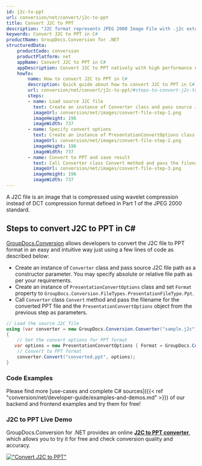```yaml
---
id: j2c-to-ppt
url: conversion/net/convert/j2c-to-ppt
title: Convert J2C to PPT
description: "J2C format represents JPEG 2000 Image File with .j2c extension. Learn how to convert J2C to PPT file programmatically in C# language using GroupDocs.Conversion for .NET library."
keywords: Convert J2C to PPT in C#
productName: GroupDocs.Conversion for .NET
structuredData:
    productCode: conversion
    productPlatform: net
    appName: Convert J2C to PPT in C#
    appDescription: Convert J2C to PPT natively with high performance using C# language and server side GroupDocs.Conversion for .NET APIs, without the use of any software like Microsoft or Open Office.
    howTo:
        name: How to convert J2C to PPT in C# 
        description: Quick guide about how to convert J2C to PPT in C# with high performance and accuracy.
        url: conversion/net/convert/j2c-to-ppt/#steps-to-convert-j2c-to-ppt-in-c
        steps:
        - name: Load source J2C file 
          text: Create an instance of Converter class and pass source J2C file path as a constructor parameter. You may specify absolute or relative file path as per your requirements. 
          imageUrl: conversion/net/images/convert-file-step-1.png
          imageHeight: 196
          imageWidth: 737
        - name: Specify convert options 
          text: Create an instance of PresentationConvertOptions class.
          imageUrl: conversion/net/images/convert-file-step-2.png
          imageHeight: 196
          imageWidth: 737
        - name: Convert to PPT and save result 
          text: Call Converter class Convert method and pass the filename for the converted HTML file and the PresentationConvertOptions object from the previous step as parameters.
          imageUrl: conversion/net/images/convert-file-step-3.png
          imageHeight: 196
          imageWidth: 737
---
```


A J2C file is an image that is compressed using wavelet compression instead of DCT compression format defined in Part 1 of the JPEG 2000 standard.

## Steps to convert J2C to PPT in C#

[GroupDocs.Conversion](https://products.groupdocs.com/conversion/net) allows developers to convert the J2C file to PPT format in an easy and intuitive way just using a few lines of code as described below:

* Create an instance of `Converter` class and pass source J2C file path as a constructor parameter. You may specify absolute or relative file path as per your requirements. 
* Create an instance of `PresentationConvertOptions` class and set `Format` property to `GroupDocs.Conversion.FileTypes.PresentationFileType.Ppt`.
* Call `Converter` class `Convert` method and pass the filename for the converted PPT file and the `PresentationConvertOptions` object from the previous step as parameters.

```csharp
// Load the source J2C file
using (var converter = new GroupDocs.Conversion.Converter("sample.j2c"))
{
    // Set the convert options for PPT format
   var options = new PresentationConvertOptions { Format = GroupDocs.Conversion.FileTypes.PresentationFileType.Ppt };
    // Convert to PPT format
    converter.Convert("converted.ppt", options);
}
```

### Code Examples

Please find more [use-cases and complete C# sources]({{< ref "conversion/net/developer-guide/examples-and-demos.md" >}}) of our backend and frontend examples and try them for free!

### J2C to PPT Live Demo

GroupDocs.Conversion for .NET provides an online [**J2C to PPT converter**](https://products.groupdocs.app/conversion/j2c-to-ppt), which allows you to try it for free and check conversion quality and accuracy.

[!["Convert J2C to PPT"](conversion/net/images/convert-to-ppt/convert-j2c-to-ppt.png)](https://products.groupdocs.app/conversion/j2c-to-ppt)